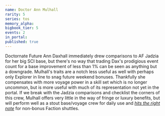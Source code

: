 ```yaml
---
name: Doctor Ann Mulhall
rarity: 5
series: tos
memory_alpha:
bigbook_tier: 5
events: 2
in_portal:
published: true
---
```


Doctornate Future Ann Daxhall immediately drew comparisons to AF Jadzia for her big SCI base, but there's no way that trading Dax's prodigious event count for a base improvement of less than 1% can be seen as anything but a downgrade. Mulhall's traits are a notch less useful as well with perhaps only Explorer in line to snag future weekend bonuses. Thankfully she compensates with more voyage power in a skill set which is no longer uncommon, but is more useful with much of its representation not yet in the portal. If we break with the Jadzia comparisons and checklist the corners of this crew, Mulhall offers very little in the way of fringe or luxury benefits, but will perform well as a stout base/voyage crew for daily use and [_hits the right note_](https://docs.google.com/document/d/1ycUq3J1E4xr1z4Pe6BfT56-M1SBaEYtWsl-O4oPwxlk/edit#bookmark=id.xb0y6yxtwr8l) for non-bonus Faction shuttles.
